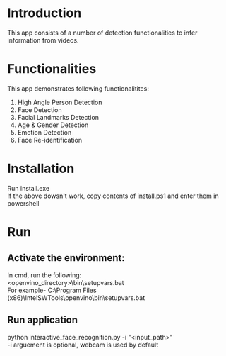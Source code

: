 # Introduction 
This app consists of a number of detection functionalities to infer information from videos.

# Functionalities
This app demonstrates following functionalitites:
1.	High Angle Person Detection
2.	Face Detection
3.	Facial Landmarks Detection
4.	Age & Gender Detection
5.	Emotion Detection
6.	Face Re-identification

# Installation
Run install.exe  
If the above dowsn't work, copy contents of install.ps1 and enter them in powershell

# Run
## Activate the environment: 
In cmd, run the following:  
<openvino_directory>\bin\setupvars.bat  
For example- C:\Program Files (x86)\IntelSWTools\openvino\bin\setupvars.bat

## Run application
python interactive_face_recognition.py -i "<input_path>"  
-i arguement is optional, webcam is used by default
